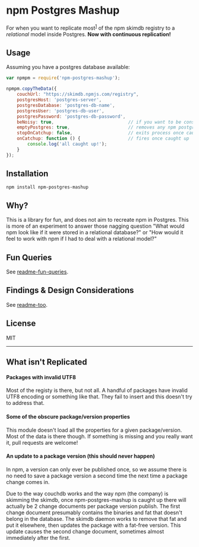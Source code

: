 # npm Postgres Mashup

For when you want to replicate most<sup>[1](#1)</sup> of the npm skimdb registry to a *relational* model inside Postgres. **Now with continuous replication!**



## Usage

Assuming you have a postgres database available:

```js  
var npmpm = require('npm-postgres-mashup');

npmpm.copyTheData({
    couchUrl: "https://skimdb.npmjs.com/registry",
    postgresHost: 'postgres-server',
    postgresDatabase: 'postgres-db-name',
    postgresUser: 'postgres-db-user',
    postgresPassword: 'postgres-db-password',
    beNoisy: true,                            // if you want to be console.logged a lot
    emptyPostgres: true,                      // removes any npm postgres tables and start fresh
    stopOnCatchup: false,                     // exits process once caught up
    onCatchup: function () {                  // fires once caught up
        console.log('all caught up!');
    }
});

```



## Installation

```
npm install npm-postgres-mashup
```



## Why?

This is a library for fun, and does not aim to recreate npm in Postgres. This is more of an experiment to answer those nagging question "What would npm look like if it were stored in a relational database?" or "How would it feel to work with npm if I had to deal with a relational model?"



## Fun Queries

See [readme-fun-queries](readme-fun-queries.md).



## Findings & Design Considerations

See [readme-too](readme-too.md).



## License

MIT



---------------------------
<a name="1"></a>
## What isn't Replicated


#### Packages with invalid UTF8 

Most of the registy is there, but not all. A handful of packages have invalid UTF8 encoding or something like that. They fail to insert and this doesn't try to address that.

#### Some of the obscure package/version properties

This module doesn't load all the properties for a given package/version. Most of the data is there though. If something is missing and you really want it, pull requests are welcome! 

#### An update to a package version (this should never happen)

In npm, a version can only ever be published once, so we assume there is no need to save a package version a second time the next time a package change comes in.

Due to the way couchdb works and the way npm (the company) is skimming the skimdb, once npm-postgres-mashup is caught up there will actually be 2 change documents per package version publish. The first change document presumably contains the binaries and fat that doesn't belong in the database. The skimdb daemon works to remove that fat and put it elsewhere, then updates the package with a fat-free version. This update causes the second change document, sometimes almost immediately after the first. 
